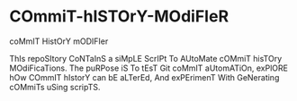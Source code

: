 # COmmiT-hISTOrY-MOdiFIeR
coMmIT HistOrY mODIFIer

ThIs repoSItory CoNTaInS a siMpLE ScrIPt To AUtoMate cOMmiT hisTOry MOdiFicaTions. The puRPose iS To tEsT Git coMmIT aUtomATiOn, exPlORE hOw COmmIT hIstorY can bE aLTerEd, And exPErimenT With GeNerating cOMmiTs uSing scripTS.
